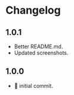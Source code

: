 # Changelog

## 1.0.1

-   Better README.md.
-   Updated screenshots.

## 1.0.0

-   :tada: initial commit.
